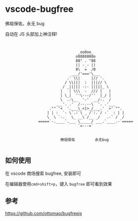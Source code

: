 # vscode-bugfree

佛祖保佑，永无 bug

自动在 JS 头部加上神注释!

```


                                 _oo8oo_
                                o8888888o
                                88" . "88
                                (| -_- |)
                                0\  =  /0
                              ___/'==='\___
                            .' \\|     |// '.
                           / \\|||  :  |||// \
                          / _||||| -:- |||||_ \
                         |   | \\\  -  /// |   |
                         | \_|  ''\---/''  |_/ |
                         \  .-\__  '-'  __/-.  /
                       ___'. .'  /--.--\  '. .'___
                    ."" '<  '.___\_<|>_/___.'  >' "".
                   | | :  `- \`.:`\ _ /`:.`/ -`  : | |
                   \  \ `-.   \_ __\ /__ _/   .-` /  /
               =====`-.____`.___ \_____/ ___.`____.-`=====
                                 `=---=`


                         佛祖保佑         永无bug


```

## 如何使用

在 vscode 商场搜索 bugfree, 安装即可

在编辑器使用`cmd+shift+p`，键入 `bugfree` 即可看到效果

## 参考

https://github.com/ottomao/bugfreejs
